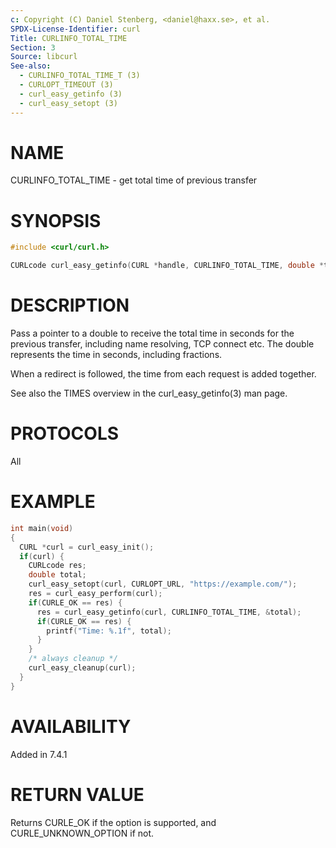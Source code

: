 ```yaml
---
c: Copyright (C) Daniel Stenberg, <daniel@haxx.se>, et al.
SPDX-License-Identifier: curl
Title: CURLINFO_TOTAL_TIME
Section: 3
Source: libcurl
See-also:
  - CURLINFO_TOTAL_TIME_T (3)
  - CURLOPT_TIMEOUT (3)
  - curl_easy_getinfo (3)
  - curl_easy_setopt (3)
---
```


# NAME

CURLINFO_TOTAL_TIME - get total time of previous transfer

# SYNOPSIS

~~~c
#include <curl/curl.h>

CURLcode curl_easy_getinfo(CURL *handle, CURLINFO_TOTAL_TIME, double *timep);
~~~

# DESCRIPTION

Pass a pointer to a double to receive the total time in seconds for the
previous transfer, including name resolving, TCP connect etc. The double
represents the time in seconds, including fractions.

When a redirect is followed, the time from each request is added together.

See also the TIMES overview in the curl_easy_getinfo(3) man page.

# PROTOCOLS

All

# EXAMPLE

~~~c
int main(void)
{
  CURL *curl = curl_easy_init();
  if(curl) {
    CURLcode res;
    double total;
    curl_easy_setopt(curl, CURLOPT_URL, "https://example.com/");
    res = curl_easy_perform(curl);
    if(CURLE_OK == res) {
      res = curl_easy_getinfo(curl, CURLINFO_TOTAL_TIME, &total);
      if(CURLE_OK == res) {
        printf("Time: %.1f", total);
      }
    }
    /* always cleanup */
    curl_easy_cleanup(curl);
  }
}
~~~

# AVAILABILITY

Added in 7.4.1

# RETURN VALUE

Returns CURLE_OK if the option is supported, and CURLE_UNKNOWN_OPTION if not.
